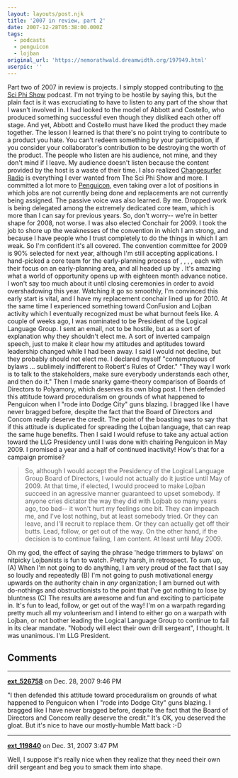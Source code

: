 ```yaml
---
layout: layouts/post.njk
title: '2007 in review, part 2'
date: 2007-12-28T05:38:00.000Z
tags: 
  - podcasts
  - penguicon
  - lojban
original_url: 'https://nemorathwald.dreamwidth.org/197949.html'
userpic: ''
---
```

Part two of 2007 in review is projects. I simply stopped contributing to [the Sci Phi Show](http://thesciphishow.com/) podcast. I'm not trying to be hostile by saying this, but the plain fact is it was excruciating to have to listen to any part of the show that I wasn't involved in. I had looked to the model of Abbott and Costello, who produced something successful even though they disliked each other off stage. And yet, Abbott and Costello must have liked the product they made together. The lesson I learned is that there's no point trying to contribute to a product you hate. You can't redeem something by your participation, if you consider your collaborator's contribution to be destroying the worth of the product. The people who listen are his audience, not mine, and they don't mind if I leave. My audience doesn't listen because the content provided by the host is a waste of their time. I also realized [Changesurfer Radio](http://ieet.org/index.php/IEET/csr) is everything I ever wanted from The Sci Phi Show and more. I committed a lot more to [Penguicon](http://penguicon.org), even taking over a lot of positions in which jobs are not currently being done and replacements are not currently being assigned. The passive voice was also learned. By me. Dropped work is being delegated among the extremely dedicated core team, which is more than I can say for previous years. So, don't worry-- we're in better shape for 2008, not worse. I was also elected Conchair for 2009. I took the job to shore up the weaknesses of the convention in which I am strong, and because I have people who I trust completely to do the things in which I am weak. So I'm confident it's all covered. The convention committee for 2009 is 90% selected for next year, although I'm still accepting applications. I hand-picked a core team for the early-planning process of , , , , each with their focus on an early-planning area, and all headed up by . It's amazing what a world of opportunity opens up with eighteen month advance notice. I won't say too much about it until closing ceremonies in order to avoid overshadowing this year. Watching it go so smoothly, I'm convinced this early start is vital, and I have my replacement conchair lined up for 2010. At the same time I experienced something toward ConFusion and Lojban activity which I eventually recognized must be what burnout feels like. A couple of weeks ago, I was nominated to be President of the Logical Language Group. I sent an email, not to be hostile, but as a sort of explanation why they shouldn't elect me. A sort of inverted campaign speech, just to make it clear how my attitudes and aptitudes toward leadership changed while I had been away. I said I would not decline, but they probably should not elect me. I declared myself "contemptuous of bylaws ... sublimely indifferent to Robert's Rules of Order." "They way I work is to talk to the stakeholders, make sure everybody understands each other, and then do it." Then I made snarky game-theory comparison of Boards of Directors to Polyamory, which deserves its own blog post. I then defended this attitude toward proceduralism on grounds of what happened to Penguicon when I "rode into Dodge City" guns blazing. I bragged like I have never bragged before, despite the fact that the Board of Directors and Concom really deserve the credit. The point of the boasting was to say that if this attitude is duplicated for spreading the Lojban language, that can reap the same huge benefits. Then I said I would refuse to take any actual action toward the LLG Presidency until I was done with chairing Penguicon in May 2009. I promised a year and a half of continued inactivity! How's that for a campaign promise?

> So, although I would accept the Presidency of the Logical Language Group Board of Directors, I would not actually do it justice until May of 2009. At that time, if elected, I would proceed to make Lojban succeed in an agressive manner guaranteed to upset somebody. If anyone cries dictator the way they did with Lojbab so many years ago, too bad-- it won't hurt my feelings one bit. They can impeach me, and I've lost nothing, but at least somebody tried. Or they can leave, and I'll recruit to replace them. Or they can actually get off their butts. Lead, follow, or get out of the way. On the other hand, if the decision is to continue failing, I am content. At least until May 2009.

Oh my god, the effect of saying the phrase 'hedge trimmers to bylaws' on nitpicky Lojbanists is fun to watch. Pretty harsh, in retrospect. To sum up, (A) When I'm not going to do anything, I am very proud of the fact that I say so loudly and repeatedly (B) I'm not going to push motivational energy upwards on the authority chain in _any_ organization; I am burned out with do-nothings and obstructionists to the point that I've got nothing to lose by bluntness (C) The results are awesome and fun and exciting to participate in. It's fun to lead, follow, or get out of the way! I'm on a warpath regarding pretty much all my volunteerism and I intend to either go on a warpath with Lojban, or not bother leading the Logical Language Group to continue to fail in its clear mandate. "Nobody will elect their own drill sergeant", I thought. It was unanimous. I'm LLG President.

## Comments

---

**[ext_526758](https://www.dreamwidth.org/users/ext_526758)** on Dec. 28, 2007 9:46 PM

"I then defended this attitude toward proceduralism on grounds of what happened to Penguicon when I "rode into Dodge City" guns blazing. I bragged like I have never bragged before, despite the fact that the Board of Directors and Concom really deserve the credit." It's OK, you deserved the gloat. But it's nice to have our mostly-humble Matt back :-D

---

**[ext_119840](https://www.dreamwidth.org/users/ext_119840)** on Dec. 31, 2007 3:47 PM

Well, I suppose it's really nice when they realize that they need their own drill sergeant and beg you to smack them into shape.
